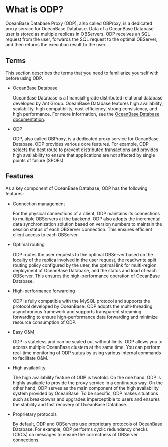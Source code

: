 # What is ODP?

OceanBase Database Proxy (ODP), also called OBProxy, is a dedicated proxy service for OceanBase Database. Data of a OceanBase Database user is stored as multiple replicas in OBServers. ODP receives an SQL request from the user, forwards the SQL request to the optimal OBServer, and then returns the execution result to the user.

## Terms

This section describes the terms that you need to familiarize yourself with before using ODP.

* OceanBase Database

   OceanBase Database is a financial-grade distributed relational database developed by Ant Group. OceanBase Database features high availability, scalability, high compatibility, cost efficiency, strong consistency, and high performance. For more information, see the [OceanBase Database documentation](https://en.oceanbase.com/docs/community-observer-en-10000000000829617).

* ODP

   ODP, also called OBProxy, is a dedicated proxy service for OceanBase Database. ODP provides various core features. For example, ODP selects the best route to prevent distributed transactions and provides high availability to ensure that applications are not affected by single points of failure (SPOFs).

## Features

As a key component of OceanBase Database, ODP has the following features:

* Connection management

   For the physical connections of a client, ODP maintains its connections to multiple OBServers at the backend. ODP also adopts the incremental data synchronization solution based on version numbers to maintain the session status of each OBServer connection. This ensures efficient client access to each OBServer.

* Optimal routing

   ODP routes the user requests to the optimal OBServer based on the locality of the replica involved in the user request, the read/write split routing policy configured by the user, the optimal link for multi-region deployment of OceanBase Database, and the status and load of each OBServer. This ensures the high-performance operation of OceanBase Database.

* High-performance forwarding

   ODP is fully compatible with the MySQL protocol and supports the protocol developed by OceanBase. ODP adopts the multi-threading asynchronous framework and supports transparent streaming forwarding to ensure high-performance data forwarding and minimize resource consumption of ODP.

* Easy O&M

   ODP is stateless and can be scaled out without limits. ODP allows you to access multiple OceanBase clusters at the same time. You can perform real-time monitoring of ODP status by using various internal commands to facilitate O&M.

* High availability

   The high availability feature of ODP is twofold. On the one hand, ODP is highly available to provide the proxy service in a continuous way. On the other hand, ODP serves as the main component of the high availability system provided by OceanBase. To be specific, ODP makes situations such as breakdowns and upgrades imperceptible to users and ensures the stability and fast recovery of OceanBase Database.

* Proprietary protocols

   By default, ODP and OBServers use proprietary protocols of OceanBase Database. For example, ODP performs cyclic redundancy checks (CRCs) on messages to ensure the correctness of OBServer connections.
